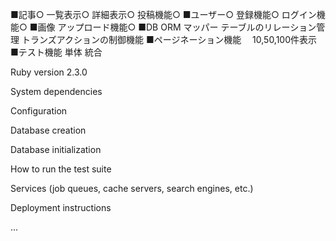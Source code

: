 ■記事○
一覧表示○
詳細表示○
投稿機能○
■ユーザー○
登録機能○
ログイン機能○
■画像
アップロード機能○
■DB ORM マッパー
テーブルのリレーション管理
トランズアクションの制御機能
■ページネーション機能　
10,50,100件表示
■テスト機能
単体
統合

Ruby version 2.3.0

System dependencies

Configuration

Database creation

Database initialization

How to run the test suite

Services (job queues, cache servers, search engines, etc.)

Deployment instructions

...
